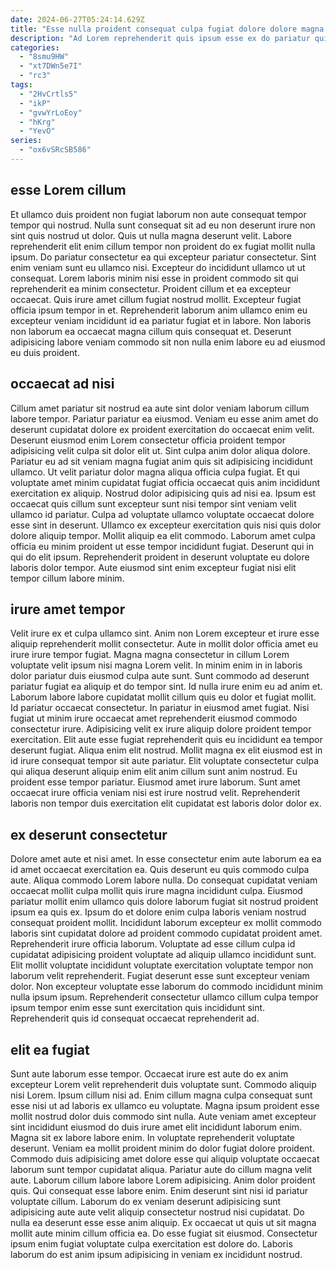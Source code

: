 ```yaml
---
date: 2024-06-27T05:24:14.629Z
title: "Esse nulla proident consequat culpa fugiat dolore dolore magna irure officia nostrud aliqua culpa labore consequat."
description: "Ad Lorem reprehenderit quis ipsum esse ex do pariatur quis dolore quis. Duis Lorem magna mollit excepteur commodo fugiat et fugiat deserunt."
categories:
  - "8smu9HW"
  - "xt7DWn5e7I"
  - "rc3"
tags:
  - "2HvCrtls5"
  - "ikP"
  - "gvwYrLoEoy"
  - "hKrg"
  - "YevO"
series:
  - "ox6vSRcSB586"
---
```



## esse Lorem cillum

Et ullamco duis proident non fugiat laborum non aute consequat tempor tempor qui nostrud. Nulla sunt consequat sit ad eu non deserunt irure non sint quis nostrud ut dolor. Quis ut nulla magna deserunt velit. Labore reprehenderit elit enim cillum tempor non proident do ex fugiat mollit nulla ipsum. Do pariatur consectetur ea qui excepteur pariatur consectetur.
Sint enim veniam sunt eu ullamco nisi. Excepteur do incididunt ullamco ut ut consequat. Lorem laboris minim nisi esse in proident commodo sit qui reprehenderit ea minim consectetur. Proident cillum et ea excepteur occaecat.
Quis irure amet cillum fugiat nostrud mollit. Excepteur fugiat officia ipsum tempor in et. Reprehenderit laborum anim ullamco enim eu excepteur veniam incididunt id ea pariatur fugiat et in labore. Non laboris non laborum ea occaecat magna cillum quis consequat et. Deserunt adipisicing labore veniam commodo sit non nulla enim labore eu ad eiusmod eu duis proident.

## occaecat ad nisi

Cillum amet pariatur sit nostrud ea aute sint dolor veniam laborum cillum labore tempor. Pariatur pariatur ea eiusmod. Veniam eu esse anim amet do deserunt cupidatat dolore ex proident exercitation do occaecat enim velit. Deserunt eiusmod enim Lorem consectetur officia proident tempor adipisicing velit culpa sit dolor elit ut.
Sint culpa anim dolor aliqua dolore. Pariatur eu ad sit veniam magna fugiat anim quis sit adipisicing incididunt ullamco. Ut velit pariatur dolor magna aliqua officia culpa fugiat. Et qui voluptate amet minim cupidatat fugiat officia occaecat quis anim incididunt exercitation ex aliquip. Nostrud dolor adipisicing quis ad nisi ea. Ipsum est occaecat quis cillum sunt excepteur sunt nisi tempor sint veniam velit ullamco id pariatur. Culpa ad voluptate ullamco voluptate occaecat dolore esse sint in deserunt.
Ullamco ex excepteur exercitation quis nisi quis dolor dolore aliquip tempor. Mollit aliquip ea elit commodo. Laborum amet culpa officia eu minim proident ut esse tempor incididunt fugiat. Deserunt qui in qui do elit ipsum. Reprehenderit proident in deserunt voluptate eu dolore laboris dolor tempor. Aute eiusmod sint enim excepteur fugiat nisi elit tempor cillum labore minim.

## irure amet tempor

Velit irure ex et culpa ullamco sint. Anim non Lorem excepteur et irure esse aliquip reprehenderit mollit consectetur. Aute in mollit dolor officia amet eu irure irure tempor fugiat. Magna magna consectetur in cillum Lorem voluptate velit ipsum nisi magna Lorem velit. In minim enim in in laboris dolor pariatur duis eiusmod culpa aute sunt. Sunt commodo ad deserunt pariatur fugiat ea aliquip et do tempor sint. Id nulla irure enim eu ad anim et.
Laborum labore labore cupidatat mollit cillum quis eu dolor et fugiat mollit. Id pariatur occaecat consectetur. In pariatur in eiusmod amet fugiat. Nisi fugiat ut minim irure occaecat amet reprehenderit eiusmod commodo consectetur irure. Adipisicing velit ex irure aliquip dolore proident tempor exercitation.
Elit aute esse fugiat reprehenderit quis eu incididunt ea tempor deserunt fugiat. Aliqua enim elit nostrud. Mollit magna ex elit eiusmod est in id irure consequat tempor sit aute pariatur. Elit voluptate consectetur culpa qui aliqua deserunt aliquip enim elit anim cillum sunt anim nostrud. Eu proident esse tempor pariatur. Eiusmod amet irure laborum. Sunt amet occaecat irure officia veniam nisi est irure nostrud velit. Reprehenderit laboris non tempor duis exercitation elit cupidatat est laboris dolor dolor ex.

## ex deserunt consectetur

Dolore amet aute et nisi amet. In esse consectetur enim aute laborum ea ea id amet occaecat exercitation ea. Quis deserunt eu quis commodo culpa aute. Aliqua commodo Lorem labore nulla. Do consequat cupidatat veniam occaecat mollit culpa mollit quis irure magna incididunt culpa.
Eiusmod pariatur mollit enim ullamco quis dolore laborum fugiat sit nostrud proident ipsum ea quis ex. Ipsum do et dolore enim culpa laboris veniam nostrud consequat proident mollit. Incididunt laborum excepteur ex mollit commodo laboris sint cupidatat dolore ad proident commodo cupidatat proident amet. Reprehenderit irure officia laborum.
Voluptate ad esse cillum culpa id cupidatat adipisicing proident voluptate ad aliquip ullamco incididunt sunt. Elit mollit voluptate incididunt voluptate exercitation voluptate tempor non laborum velit reprehenderit. Fugiat deserunt esse sunt excepteur veniam dolor. Non excepteur voluptate esse laborum do commodo incididunt minim nulla ipsum ipsum. Reprehenderit consectetur ullamco cillum culpa tempor ipsum tempor enim esse sunt exercitation quis incididunt sint. Reprehenderit quis id consequat occaecat reprehenderit ad.

## elit ea fugiat

Sunt aute laborum esse tempor. Occaecat irure est aute do ex anim excepteur Lorem velit reprehenderit duis voluptate sunt. Commodo aliquip nisi Lorem. Ipsum cillum nisi ad. Enim cillum magna culpa consequat sunt esse nisi ut ad laboris ex ullamco eu voluptate. Magna ipsum proident esse mollit nostrud dolor duis commodo sint nulla. Aute veniam amet excepteur sint incididunt eiusmod do duis irure amet elit incididunt laborum enim. Magna sit ex labore labore enim.
In voluptate reprehenderit voluptate deserunt. Veniam ea mollit proident minim do dolor fugiat dolore proident. Commodo duis adipisicing amet dolore esse qui aliquip voluptate occaecat laborum sunt tempor cupidatat aliqua. Pariatur aute do cillum magna velit aute. Laborum cillum labore labore Lorem adipisicing. Anim dolor proident quis. Qui consequat esse labore enim. Enim deserunt sint nisi id pariatur voluptate cillum.
Laborum do ex veniam deserunt adipisicing sunt adipisicing aute aute velit aliquip consectetur nostrud nisi cupidatat. Do nulla ea deserunt esse esse anim aliquip. Ex occaecat ut quis ut sit magna mollit aute minim cillum officia ea. Do esse fugiat sit eiusmod. Consectetur ipsum enim fugiat voluptate culpa exercitation est dolore do. Laboris laborum do est anim ipsum adipisicing in veniam ex incididunt nostrud.

